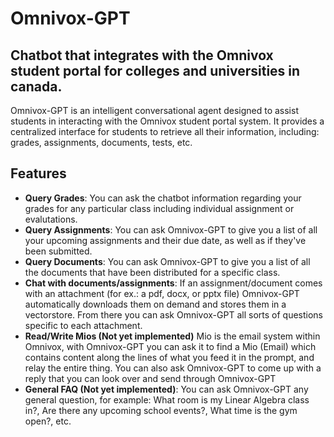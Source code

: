 # Omnivox-GPT
## Chatbot that integrates with the Omnivox student portal for colleges and universities in canada.
Omnivox-GPT is an intelligent conversational agent designed to assist students in interacting with the Omnivox student portal system. It provides a centralized interface for students to retrieve all their information, including: grades, assignments, documents, tests, etc.

## Features
- **Query Grades**: You can ask the chatbot information regarding your grades for any particular class including individual assignment or evalutations.
- **Query Assignments**: You can ask Omnivox-GPT to give you a list of all your upcoming assignments and their due date, as well as if they've been submitted.
- **Query Documents**: You can ask Omnivox-GPT to give you a list of all the documents that have been distributed for a specific class.
- **Chat with documents/assignments**: If an assignment/document comes with an attachment (for ex.: a pdf, docx, or pptx file) Omnivox-GPT automatically downloads them on demand and stores them in a vectorstore. From there you can ask Omnivox-GPT all sorts of questions specific to each attachment.
- **Read/Write Mios (Not yet implemented)** Mio is the email system within Omnivox, with Omnivox-GPT you can ask it to find a Mio (Email) which contains content along the lines of what you feed it in the prompt, and relay the entire thing. You can also ask Omnivox-GPT to come up with a reply that you can look over and send through Omnivox-GPT
- **General FAQ (Not yet implemented)**: You can ask Omnivox-GPT any general question, for example: What room is my Linear Algebra class in?, Are there any upcoming school events?, What time is the gym open?, etc.